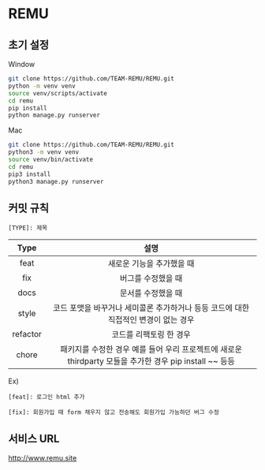# REMU

## 초기 설정

Window
```bash
git clone https://github.com/TEAM-REMU/REMU.git
python -m venv venv
source venv/scripts/activate
cd remu
pip install
python manage.py runserver
```
Mac
```bash
git clone https://github.com/TEAM-REMU/REMU.git
python3 -m venv venv
source venv/bin/activate
cd remu
pip3 install
python3 manage.py runserver
```

## 커밋 규칙

`[TYPE]: 제목`

|Type|설명|
|:-:|:-:|
|feat|새로운 기능을 추가했을 때|
|fix|버그를 수정했을 때|
|docs|문서를 수정했을 때|
|style|코드 포맷을 바꾸거나 세미콜론 추가하거나 등등 코드에 대한 직접적인 변경이 없는 경우|
|refactor|코드를 리팩토링 한 경우|
|chore|패키지를 수정한 경우 예를 들어 우리 프로젝트에 새로운 thirdparty 모들을 추가한 경우 pip install ~~ 등등|

Ex) 

`[feat]: 로그인 html 추가`

`[fix]: 회원가입 때 form 채우지 않고 전송해도 회원가입 가능하던 버그 수정`
    

## 서비스 URL
http://www.remu.site
